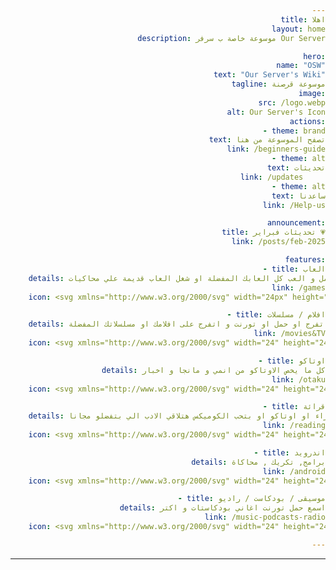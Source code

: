```yaml
---
title: اهلا
layout: home
description: موسوعة خاصة ب سرفر Our Server

hero:
  name: "OSW"
  text: "Our Server's Wiki"
  tagline: موسوعة قرصنة
  image:
    src: /logo.webp
    alt: Our Server's Icon
  actions:
    - theme: brand
      text: تصفح الموسوعة من هنا
      link: /beginners-guide
    - theme: alt
      text: تحديثات
      link: /updates     
    - theme: alt
      text: ساعدنا
      link: /Help-us

announcement:
  title: تحديثات فبراير 💗
  link: /posts/feb-2025

features:
  - title: العاب
    details: حمل و العب كل العابك المفضلة او شغل العاب قديمة علي محاكيات
    link: /games
    icon: <svg xmlns="http://www.w3.org/2000/svg" width="24px" height="24px" viewBox="0 0 16 16"><rect width="16" height="16" fill="none"/><g fill="none" stroke="#ffb5a7" stroke-linecap="round" stroke-linejoin="round" stroke-width="1.5"><path d="m2.75 9.25l1.5 2.5l2 1.5m-4.5 0l1 1m1.5-2.5l-1.5 1.5m3-1l8.5-8.5v-2h-2l-8.5 8.5"/><path d="M10.25 12.25L8 10m2-2l2.25 2.25m1-1l-1.5 2.5l-2 1.5m4.5 0l-1 1m-1.5-2.5l1.5 1.5M6 8L1.75 3.75v-2h2L8 6"/></g></svg>

  - title: افلام / مسلسلات
    details: اتفرج او حمل او تورنت و اتفرج على افلامك او مسلسلاتك المفضلة
    link: /movies&TV
    icon: <svg xmlns="http://www.w3.org/2000/svg" width="24" height="24" viewBox="0 0 24 24"><path fill="#41c4d2" d="M16 6c-1.13 0-2.23.35-3.16 1H4c-1.11 0-2 .89-2 2v6c0 1.11.89 2 2 2h1v1a1 1 0 0 0 1 1h2a1 1 0 0 0 1-1v-1h6v1a1 1 0 0 0 1 1h2a1 1 0 0 0 1-1v-1h1c1.11 0 2-.89 2-2V9c0-1.11-.89-2-2-2h-.85c-.92-.65-2.02-1-3.15-1m0 1.5a3.5 3.5 0 0 1 3.5 3.5a3.5 3.5 0 0 1-3.5 3.5a3.5 3.5 0 0 1-3.5-3.5A3.5 3.5 0 0 1 16 7.5M4 9h4v1H4zm12 0a2 2 0 0 0-2 2a2 2 0 0 0 2 2a2 2 0 0 0 2-2a2 2 0 0 0-2-2M4 11h4v1H4zm0 2h4v1H4z"/></svg>

  - title: اوتاكو
    details: كل ما يخص الاوتاكو من انمي و مانجا و اخبار
    link: /otaku
    icon: <svg xmlns="http://www.w3.org/2000/svg" width="24" height="24" viewBox="0 0 24 24"><g fill="none" stroke="#BC002D" stroke-linecap="round" stroke-linejoin="round" stroke-width="1.5" color="#ef233c"><path d="M11.008 3C9.59 7 7.07 14 11.5 21"/><path d="M3 5.32C6.706 6.198 15.177 6.637 21 4m-4.997 6c.495 3-3.463 9.5-8.85 9.956C.935 20.484 4.624 11 12.045 11.5c6.248.421 9.987 5.326 3.747 9.5"/></g></svg>

  - title: قرائة
    details: بتحب القراء او اوتاكو او بتحب الكوميكس هتلاقي الادب الي بتفضلو مجانا
    link: /reading
    icon: <svg xmlns="http://www.w3.org/2000/svg" width="24" height="24" viewBox="0 0 24 24"><path fill="#3ccd93" d="M6 22q-.825 0-1.412-.587T4 20V4q0-.825.588-1.412T6 2h12q.825 0 1.413.588T20 4v16q0 .825-.587 1.413T18 22zm0-2h12V4h-2v7l-2.5-1.5L11 11V4H6zm0 0V4zm5-9l2.5-1.5L16 11l-2.5-1.5z"/></svg>

  - title: اندرويد
    details: برامج, تكريك , محاكاة
    link: /android
    icon: <svg xmlns="http://www.w3.org/2000/svg" width="24" height="24" viewBox="0 0 24 24"><g fill="none" stroke="#e6ca93" stroke-linecap="round" stroke-linejoin="round" stroke-width="1.5"><rect width="12.5" height="18.5" x="5.75" y="2.75" rx="3"/><path d="M11 17.75h2"/></g></svg>

  - title: موسيقى / بودكاست / راديو
    details: اسمع حمل تورنت اغاني بودكاستات و اكتر
    link: /music-podcasts-radio
    icon: <svg xmlns="http://www.w3.org/2000/svg" width="24" height="24" viewBox="0 0 24 24"><g fill="none" stroke="#6c73ff" stroke-linecap="round" stroke-linejoin="round" stroke-width="2"><path d="m2 2l8 8m12-8l-8 8"/><ellipse cx="12" cy="9" rx="10" ry="5"/><path d="M7 13.4v7.9m5-7.3v8m5-8.6v7.9M2 9v8a10 5 0 0 0 20 0V9"/></g></svg>

---
```


<link rel="stylesheet" href="/styles/index.css">

<div dir="rtl">
</div>

---

<div dir="rtl">
  <style>
    :root {
      --vp-home-hero-name-color: transparent;
      --vp-home-hero-name-background: -webkit-linear-gradient(120deg, #bd34fe 30%, #41d1ff);
      --vp-home-hero-image-background-image: linear-gradient(-45deg, #bd34fe 50%, #47caff 50%);
      --vp-home-hero-image-filter: blur(44px);
      --vp-home-hero-name-text-shadow: 0 0 10px rgba(255, 255, 255, 0.7), 0 0 20px rgba(255, 255, 255, 0.7);
    }

    @media (min-width: 640px) {
      :root {
        --vp-home-hero-image-filter: blur(56px);
      }
    }

    @media (min-width: 960px) {
      :root {
        --vp-home-hero-image-filter: blur(68px);
      }
    }

    body {
      text-align: right;
    }

    .some-element {
      margin-right: 0;
      margin-left: auto;
    }

    .vp-home-hero-name {
      color: var(--vp-home-hero-name-color);
      background: var(--vp-home-hero-name-background);
      text-shadow: var(--vp-home-hero-name-text-shadow);
    }
  </style>